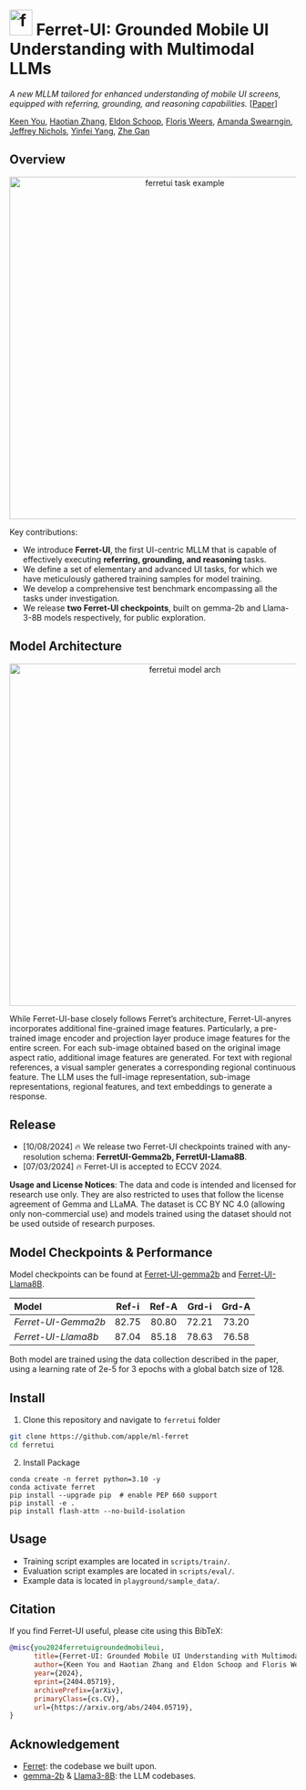 # <img src="figs/ferretui_icon.png" alt="ferretui icon" width="40" height="45"> Ferret-UI: Grounded Mobile UI Understanding with Multimodal LLMs 
*A new MLLM tailored for enhanced understanding of mobile UI screens, equipped with referring, grounding, and reasoning capabilities.* [[Paper](https://arxiv.org/pdf/2404.05719)]

[Keen You](http://keenyyou.github.io/), [Haotian Zhang](https://scholar.google.com/citations?user=1vz0kKUAAAAJ&hl=en/), [Eldon Schoop](https://eldon.io), [Floris Weers](https://weers.dev/), [Amanda Swearngin](https://amaswea.github.io/), [Jeffrey Nichols](https://www.jeffreynichols.com/), [Yinfei Yang](https://sites.google.com/site/yinfeiyang/), [Zhe Gan](https://zhegan27.github.io/)

## Overview
<p align="center">
  <img src="figs/task_example.png" alt="ferretui task example" width="600">
</p> 

Key contributions: 
- We introduce **Ferret-UI**, the first UI-centric MLLM that is capable of effectively executing **referring, grounding, and reasoning** tasks.
- We define a set of elementary and advanced UI tasks, for which we have meticulously gathered training samples for model training.
- We develop a comprehensive test benchmark encompassing all the tasks under investigation.
- We release **two Ferret-UI checkpoints**, built on gemma-2b and Llama-3-8B models respectively, for public exploration.

## Model Architecture

<p align="center">
  <img src="figs/ferretui_model_arch.png" alt="ferretui model arch" width="600">
</p> 

While Ferret-UI-base closely follows Ferret’s architecture, Ferret-UI-anyres incorporates additional fine-grained image features. Particularly, a pre-trained image encoder and projection layer produce image features for the entire screen. For each sub-image obtained based on the original image aspect ratio, additional image features are generated. For text with regional references, a visual sampler generates a corresponding regional continuous feature. The LLM uses the full-image representation, sub-image representations, regional features, and text embeddings to generate a response.


## Release
- [10/08/2024] 🔥 We release two Ferret-UI checkpoints trained with any-resolution schema: **FerretUI-Gemma2b, FerretUI-Llama8B**.
- [07/03/2024] 🔥 Ferret-UI is accepted to ECCV 2024. 

**Usage and License Notices**: The data and code is intended and licensed for research use only. They are also restricted to uses that follow the license agreement of Gemma and LLaMA. The dataset is CC BY NC 4.0 (allowing only non-commercial use) and models trained using the dataset should not be used outside of research purposes. 

## Model Checkpoints & Performance

Model checkpoints can be found at [Ferret-UI-gemma2b](https://ml-site.cdn-apple.com/models/ferretui/gemma2b-anyres.zip) and [Ferret-UI-Llama8B](https://ml-site.cdn-apple.com/models/ferretui/llama8b-anyres.zip).

| Model               | Ref-i | Ref-A | Grd-i | Grd-A |
|:--------------------|:-----:|:-----:|:-----:|:-----:|
| _Ferret-UI-Gemma2b_ | 82.75 | 80.80 | 72.21 | 73.20 |
| _Ferret-UI-Llama8b_ | 87.04 | 85.18 | 78.63 | 76.58 |

Both model are trained using the data collection described in the paper, using a learning rate of 2e-5 for 3 epochs with a global batch size of 128.

## Install

1. Clone this repository and navigate to `ferretui` folder
```bash
git clone https://github.com/apple/ml-ferret
cd ferretui
```

2. Install Package
```Shell
conda create -n ferret python=3.10 -y
conda activate ferret
pip install --upgrade pip  # enable PEP 660 support
pip install -e .
pip install flash-attn --no-build-isolation
```

## Usage
- Training script examples are located in ```scripts/train/```.
- Evaluation script examples are located in ```scripts/eval/```.
- Example data is located in ```playground/sample_data/```.

## Citation

If you find Ferret-UI useful, please cite using this BibTeX:

```bibtex
@misc{you2024ferretuigroundedmobileui,
      title={Ferret-UI: Grounded Mobile UI Understanding with Multimodal LLMs}, 
      author={Keen You and Haotian Zhang and Eldon Schoop and Floris Weers and Amanda Swearngin and Jeffrey Nichols and Yinfei Yang and Zhe Gan},
      year={2024},
      eprint={2404.05719},
      archivePrefix={arXiv},
      primaryClass={cs.CV},
      url={https://arxiv.org/abs/2404.05719}, 
}
```

## Acknowledgement
- [Ferret](https://github.com/apple/ml-ferret): the codebase we built upon.
- [gemma-2b](https://huggingface.co/google/gemma-2b-it) & [Llama3-8B](https://huggingface.co/meta-llama/Meta-Llama-3-8B-Instruct): the LLM codebases.

